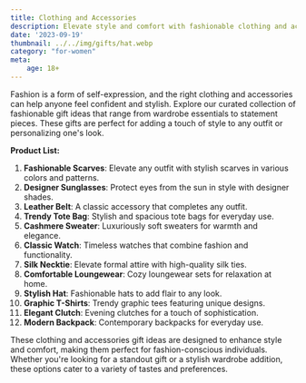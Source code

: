 ```yaml
---
title: Clothing and Accessories
description: Elevate style and comfort with fashionable clothing and accessories gift ideas.
date: '2023-09-19'
thumbnail: ../../img/gifts/hat.webp
category: "for-women"
meta:
    age: 18+
---
```

Fashion is a form of self-expression, and the right clothing and accessories can help anyone feel confident and stylish. Explore our curated collection of fashionable gift ideas that range from wardrobe essentials to statement pieces. These gifts are perfect for adding a touch of style to any outfit or personalizing one's look.

**Product List:**
1. **Fashionable Scarves**: Elevate any outfit with stylish scarves in various colors and patterns.
2. **Designer Sunglasses**: Protect eyes from the sun in style with designer shades.
3. **Leather Belt**: A classic accessory that completes any outfit.
4. **Trendy Tote Bag**: Stylish and spacious tote bags for everyday use.
5. **Cashmere Sweater**: Luxuriously soft sweaters for warmth and elegance.
6. **Classic Watch**: Timeless watches that combine fashion and functionality.
7. **Silk Necktie**: Elevate formal attire with high-quality silk ties.
8. **Comfortable Loungewear**: Cozy loungewear sets for relaxation at home.
9. **Stylish Hat**: Fashionable hats to add flair to any look.
10. **Graphic T-Shirts**: Trendy graphic tees featuring unique designs.
11. **Elegant Clutch**: Evening clutches for a touch of sophistication.
12. **Modern Backpack**: Contemporary backpacks for everyday use.

These clothing and accessories gift ideas are designed to enhance style and comfort, making them perfect for fashion-conscious individuals. Whether you're looking for a standout gift or a stylish wardrobe addition, these options cater to a variety of tastes and preferences.
